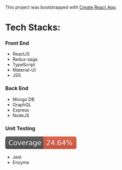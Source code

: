 This project was bootstrapped with [Create React App](https://github.com/facebookincubator/create-react-app).


# Tech Stacks:

### Front End 
- ReactJS
- Redux-saga
- TypeScript
- Material-UI
- JSS

### Back End
- Mongo DB
- GraphQL
- Express
- NodeJS

### Unit Testing 

![Coverage badge](public/coverage-badge.svg "Coverage badge")

- Jest
- Enzyme
